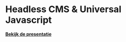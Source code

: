# Headless CMS & Universal Javascript

**[Bekijk de presentatie](https://isaacandela.github.io/duo-presentatie/)**
